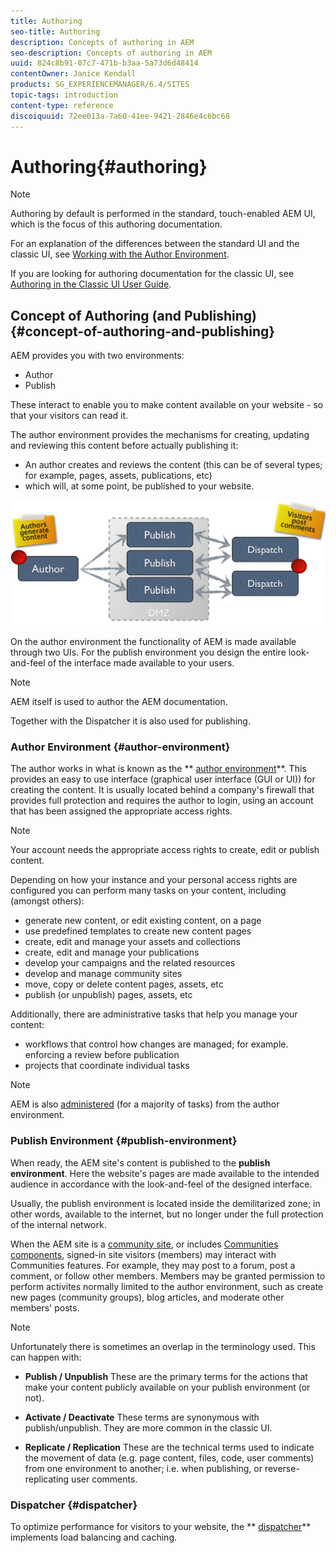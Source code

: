 ```yaml
---
title: Authoring
seo-title: Authoring
description: Concepts of authoring in AEM
seo-description: Concepts of authoring in AEM
uuid: 824c8b91-07c7-471b-b3aa-5a73d6d48414
contentOwner: Janice Kendall
products: SG_EXPERIENCEMANAGER/6.4/SITES
topic-tags: introduction
content-type: reference
discoiquuid: 72ee013a-7a60-41ee-9421-2846e4c6bc68
---
```


# Authoring{#authoring}

>[!NOTE]
>
>Authoring by default is performed in the standard, touch-enabled AEM UI, which is the focus of this authoring documentation.
>
>For an explanation of the differences between the standard UI and the classic UI, see [Working with the Author Environment](/help/sites/authoring/using/author-environment.md).
>
>If you are looking for authoring documentation for the classic UI, see [Authoring in the Classic UI User Guide](/help/sites/classic-ui-authoring/using/home.md).

## Concept of Authoring (and Publishing) {#concept-of-authoring-and-publishing}

AEM provides you with two environments:

* Author
* Publish

These interact to enable you to make content available on your website - so that your visitors can read it.

The author environment provides the mechanisms for creating, updating and reviewing this content before actually publishing it:

* An author creates and reviews the content (this can be of several types; for example, pages, assets, publications, etc)  
* which will, at some point, be published to your website.

![](assets/chlimage_1-289.png)

On the author environment the functionality of AEM is made available through two UIs. For the publish environment you design the entire look-and-feel of the interface made available to your users.

>[!NOTE]
>
>AEM itself is used to author the AEM documentation. 
>
>Together with the Dispatcher it is also used for publishing.

### Author Environment {#author-environment}

The author works in what is known as the ** [author environment](/help/sites/authoring/using/author-environment.md)**. This provides an easy to use interface (graphical user interface (GUI or UI)) for creating the content. It is usually located behind a company's firewall that provides full protection and requires the author to login, using an account that has been assigned the appropriate access rights.

>[!NOTE]
>
>Your account needs the appropriate access rights to create, edit or publish content.

Depending on how your instance and your personal access rights are configured you can perform many tasks on your content, including (amongst others):

* generate new content, or edit existing content, on a page
* use predefined templates to create new content pages  
* create, edit and manage your assets and collections
* create, edit and manage your publications  
* develop your campaigns and the related resources
* develop and manage community sites  
* move, copy or delete content pages, assets, etc  
* publish (or unpublish) pages, assets, etc

Additionally, there are administrative tasks that help you manage your content:

* workflows that control how changes are managed; for example. enforcing a review before publication
* projects that coordinate individual tasks

>[!NOTE]
>
>AEM is also [administered](/help/sites/administering/using/home.md) (for a majority of tasks) from the author environment.

### Publish Environment {#publish-environment}

When ready, the AEM site's content is published to the **publish environment**. Here the website's pages are made available to the intended audience in accordance with the look-and-feel of the designed interface.

Usually, the publish environment is located inside the demilitarized zone; in other words, available to the internet, but no longer under the full protection of the internal network.

When the AEM site is a [community site](/help/communities/overview.md), or includes [Communities components](/help/communities/author-communities.md), signed-in site visitors (members) may interact with Communities features. For example, they may post to a forum, post a comment, or follow other members. Members may be granted permission to perform activites normally limited to the author environment, such as create new pages (community groups), blog articles, and moderate other members' posts.

>[!NOTE]
>
>Unfortunately there is sometimes an overlap in the terminology used. This can happen with:
>
>* **Publish / Unpublish** 
>  These are the primary terms for the actions that make your content publicly available on your publish environment (or not).  
>
>* **Activate / Deactivate** 
>  These terms are synonymous with publish/unpublish. They are more common in the classic UI.  
>
>* **Replicate / Replication** 
>  These are the technical terms used to indicate the movement of data (e.g. page content, files, code, user comments) from one environment to another; i.e. when publishing, or reverse-replicating user comments.
>

### Dispatcher {#dispatcher}

To optimize performance for visitors to your website, the ** [dispatcher](https://helpx.adobe.com/experience-manager/dispatcher/user-guide.html)** implements load balancing and caching.
